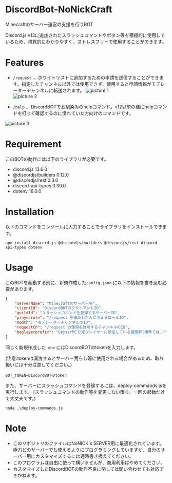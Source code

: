 
# DiscordBot-NoNickCraft

Minecraftのサーバー運営の支援を行うBOT

Discord.js v13に追加されたスラッシュコマンドやボタン等を積極的に使用しているため、視覚的にわかりやすく、ストレスフリーで使用することができます。

# Features

* `/request` ... ホワイトリストに追加するための申請を送信することができます。指定したチャンネル以外では使用できず、使用すると申請情報がモデレーターチャンネルに転送されます。
![picture 1](https://cdn.discordapp.com/attachments/958791423161954445/959084239977074778/940a03c4e3ff9064c28a5b2529f04a9986ac2c7de0ef29ea4b8de6c36388bdeb.png)  
![picture 2](https://cdn.discordapp.com/attachments/958791423161954445/959084239977074778/940a03c4e3ff9064c28a5b2529f04a9986ac2c7de0ef29ea4b8de6c36388bdeb.png)  

* `/help` ... DiscordBOTでお馴染みのhelpコマンド。v12以前の様にhelpコマンドを打って確認するのに慣れていた方向けのコマンドです。

![picture 3](https://cdn.discordapp.com/attachments/958791423161954445/959084124184903732/unknown.png) 

# Requirement
このBOTの動作には以下のライブラリが必要です。

* discord.js 13.6.0
* @discordjs/builders 0.12.0
* @discordjs/rest 0.3.0
* discord-api-types 0.30.0
* dotenv 16.0.0

# Installation
以下のコマンドをコンソールに入力することでライブラリをインストールできます。
```npm
npm install discord.js @discordjs/builders @discordjs/rest discord-api-types dotenv
```

# Usage
このBOTを起動する前に、新規作成した`config.json` に以下の情報を書き込む必要があります。

```json
{
    "serverName": "Minecraftのサーバー名",
    "clientId": "DiscordBOTのクライアントID",
    "guildId": "スラッシュコマンドを登録するサーバーID",
    "playerrole": "/request を承認した人に与えるロールID",
    "modCh": "モデレーターチャンネルのID",
    "requestCh": "/request の使用を許可するチャンネルのID",
    "beplayerprefix": "GeyserMCでBEプレイヤーに設定している接頭辞(標準では.)"
}
```
同じく新規作成した`.env` にはDiscordBOTのtokenを入力します。

(注意:tokenは漏洩するとサーバー荒らし等に使用される場合があるため、取り扱いには十分注意してください。)
```
BOT_TOKEN=DiscordBOTのtoken
```

また、サーバーにスラッシュコマンドを登録するには、deploy-commands.jsを実行します。
(スラッシュコマンドの動作等を変更しない限り、一回の起動だけで大丈夫です。)
```npm
node .\deploy-commands.js
```

# Note

* このリポジトリのファイルはNoNICK's SERVER用に最適化されています。極力どのサーバーでも使えるようにプログラミングしていますが、自分のサーバー用にカスタマイズするには適時書き換えてください。
* このプログラムは自由に使って構いませんが、商用利用はやめてください。
* カスタマイズしたDiscordBOTの動作不良に関しては問い合わせても対応できかねます。

